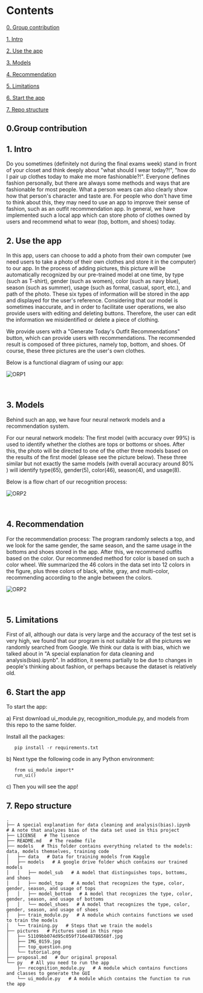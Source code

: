 # Contents

[0. Group contribution](#0)

[1. Intro](#1)

[2. Use the app](#2)

[3. Models](#3)

[4. Recommendation](#4)

[5. Limitations](#5)

[6. Start the app](#6)

[7. Repo structure](#7)

<h2 id="0">0.Group contribution</h2>

<h2 id="1">1. Intro</h2> Do you sometimes (definitely not during the final exams week) stand in front of your closet and think deeply about "what should I wear today?!", "how do I pair up clothes today to make me more fashionable?!". Everyone defines fashion personally, but there are always some methods and ways that are fashionable for most people. What a person wears can also clearly show how that person's character and taste are. For people who don't have time to think about this, they may need to use an app to improve their sense of fashion, such as an outfit recommendation app. In general, we have implemented such a local app which can store photo of clothes owned by users and recommend what to wear (top, bottom, and shoes) today.

<br>
<h2 id="2">2. Use the app</h2> In this app, users can choose to add a photo from their own computer (we need users to take a photo of their own clothes and store it in the computer) to our app. In the process of adding pictures, this picture will be automatically recognized by our pre-trained model at one time, by type (such as T-shirt), gender (such as women), color (such as navy blue), season (such as summer), usage (such as formal, casual, sport, etc.), and path of the photo. These six types of information will be stored in the app and displayed for the user's reference. Considering that our model is sometimes inaccurate, and in order to facilitate user operations, we also provide users with editing and deleting buttons. Therefore, the user can edit the information we misidentified or delete a piece of clothing.

We provide users with a "Generate Today's Outfit Recommendations" button, which can provide users with recommendations. The recommended result is composed of three pictures, namely top, bottom, and shoes. Of course, these three pictures are the user's own clothes.

Below is a functional diagram of using our app:

![ORP1](pictures/tutorial.png)

<br>
<h2 id="3">3. Models</h2> Behind such an app, we have four neural network models and a recommendation system.

For our neural network models: The first model (with accuracy over 99%) is used to identify whether the clothes are tops or bottoms or shoes. After this, the photo will be directed to one of the other three models based on the results of the first model (please see the picture below). These three similar but not exactly the same models (with overall accuracy around 80% ) will identify type(65), gender(5), color(46), season(4), and usage(8).

Below is a flow chart of our recognition process:

![ORP2](pictures/51109bb074d95c059f716e48786568f.jpg)

<br>
<h2 id="4">4. Recommendation</h2> For the recommendation process: 
The program randomly selects a top, and we look for the same gender, the same season, and the same usage in the bottoms and shoes stored in the app. After this, we recommend outfits based on the color. Our recommended method for color is based on such a color wheel. We summarized the 46 colors in the data set into 12 colors in the figure, plus three colors of black, white, gray, and multi-color, recommending according to the angle between the colors.

![ORP2](pictures/IMG_0159.jpg)

<br>
<h2 id="5">5. Limitations</h2>
First of all, although our data is very large and the accuracy of the test set is very high, we found that our program is not suitable for all the pictures we randomly searched from Google. We think our data is with bias, which we talked about in "A special explanation for data cleaning and analysis(bias).ipynb". In addition, it seems partially to be due to changes in people's thinking about fashion, or perhaps because the dataset is relatively old. 


<br>
<h2 id="6">6. Start the app</h2>

To start the app: 

a) First download ui_module.py, recognition_module.py, and models from this repo to the same folder. 

Install all the packages:
```
   pip install -r requirements.txt
```

b) Next type the following code in any Python environment:
```
   from ui_module import*
   run_ui()    
```   

c) Then you will see the app!


<h2 id="7">7. Repo structure</h2>

```
.
├── A special explanation for data cleaning and analysis(bias).ipynb   # A note that analyzes bias of the data set used in this project
├── LICENSE   # The lisence
├── README.md   # The readme file
├── models   # This folder contains everything related to the models: data, models themselves, training code
│   ├── data   # Data for training models from Kaggle
│   ├── models   # A google drive folder which contains our trained models
│   │   ├── model_sub   # A model that distinguishes tops, bottoms, and shoes
│   │   ├── model_top   # A model that recognizes the type, color, gender, season, and usage of tops
│   │   ├── model_bottom   # A model that recognizes the type, color, gender, season, and usage of bottoms
│   │   └── model_shoes   # A model that recognizes the type, color, gender, season, and usage of shoes
│   ├── train_module.py   # A module which contains functions we used to train the models
│   └── training.py   # Steps that we train the models
├── pictures   # Pictures used in this repo
│   ├── 51109bb074d95c059f716e48786568f.jpg   
│   ├── IMG_0159.jpg   
│   ├── top_question.png   
│   └── tutorial.png   
├── proposal.md   # Our original proposal
└── py   # All you need to run the app
    ├── recognition_module.py   # A module which contains functions and classes to generate the GUI
    └── ui_module.py   # A module which contains the function to run the app
```
